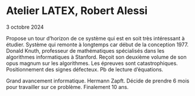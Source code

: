 # Atelier LATEX, Robert Alessi

3 octobre 2024

Propose un tour d‘horizon de ce système qui est en soit très intéressant à étudier. Système qui remonte à longtemps car début de la conception 1977. Donald Knuth, professeur de mathématiques spécialisés dans les algorithmes informatiques à Stanford. Reçoit son deuxième volume de son opus magnum sur les algorithmes. Les épreuves sont catastrophiques. Positionnement des signes défecteux. Pb de lecture d’équations.

Grand avancement informatique. Hermann Zapft. Décide de prendre 6 mois pour travailler sur ce problème. Finalement 10 ans.